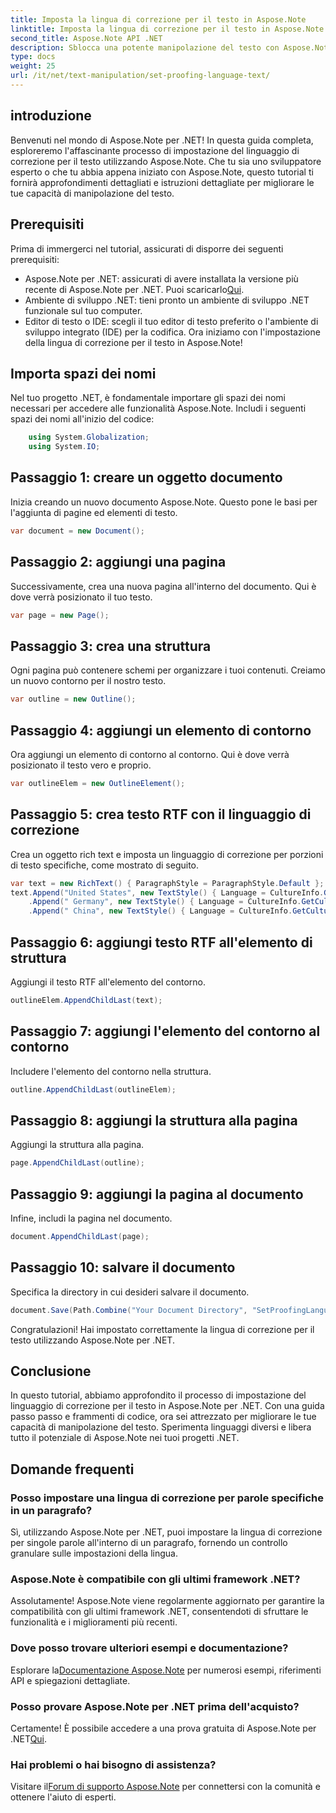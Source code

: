 ```yaml
---
title: Imposta la lingua di correzione per il testo in Aspose.Note
linktitle: Imposta la lingua di correzione per il testo in Aspose.Note
second_title: Aspose.Note API .NET
description: Sblocca una potente manipolazione del testo con Aspose.Note per .NET. Imposta facilmente la lingua di correzione con una guida passo passo. Migliora subito i tuoi progetti .NET!
type: docs
weight: 25
url: /it/net/text-manipulation/set-proofing-language-text/
---
```

## introduzione
Benvenuti nel mondo di Aspose.Note per .NET! In questa guida completa, esploreremo l'affascinante processo di impostazione del linguaggio di correzione per il testo utilizzando Aspose.Note. Che tu sia uno sviluppatore esperto o che tu abbia appena iniziato con Aspose.Note, questo tutorial ti fornirà approfondimenti dettagliati e istruzioni dettagliate per migliorare le tue capacità di manipolazione del testo.
## Prerequisiti
Prima di immergerci nel tutorial, assicurati di disporre dei seguenti prerequisiti:
-  Aspose.Note per .NET: assicurati di avere installata la versione più recente di Aspose.Note per .NET. Puoi scaricarlo[Qui](https://releases.aspose.com/note/net/).
- Ambiente di sviluppo .NET: tieni pronto un ambiente di sviluppo .NET funzionale sul tuo computer.
- Editor di testo o IDE: scegli il tuo editor di testo preferito o l'ambiente di sviluppo integrato (IDE) per la codifica.
Ora iniziamo con l'impostazione della lingua di correzione per il testo in Aspose.Note!
## Importa spazi dei nomi
Nel tuo progetto .NET, è fondamentale importare gli spazi dei nomi necessari per accedere alle funzionalità Aspose.Note. Includi i seguenti spazi dei nomi all'inizio del codice:
```csharp
    using System.Globalization;
    using System.IO;
```
## Passaggio 1: creare un oggetto documento
Inizia creando un nuovo documento Aspose.Note. Questo pone le basi per l'aggiunta di pagine ed elementi di testo.
```csharp
var document = new Document();
```
## Passaggio 2: aggiungi una pagina
Successivamente, crea una nuova pagina all'interno del documento. Qui è dove verrà posizionato il tuo testo.
```csharp
var page = new Page();
```
## Passaggio 3: crea una struttura
Ogni pagina può contenere schemi per organizzare i tuoi contenuti. Creiamo un nuovo contorno per il nostro testo.
```csharp
var outline = new Outline();
```
## Passaggio 4: aggiungi un elemento di contorno
Ora aggiungi un elemento di contorno al contorno. Qui è dove verrà posizionato il testo vero e proprio.
```csharp
var outlineElem = new OutlineElement();
```
## Passaggio 5: crea testo RTF con il linguaggio di correzione
Crea un oggetto rich text e imposta un linguaggio di correzione per porzioni di testo specifiche, come mostrato di seguito.
```csharp
var text = new RichText() { ParagraphStyle = ParagraphStyle.Default };
text.Append("United States", new TextStyle() { Language = CultureInfo.GetCultureInfo("en-US") })
    .Append(" Germany", new TextStyle() { Language = CultureInfo.GetCultureInfo("de-DE") })
    .Append(" China", new TextStyle() { Language = CultureInfo.GetCultureInfo("zh-CN") });
```
## Passaggio 6: aggiungi testo RTF all'elemento di struttura
Aggiungi il testo RTF all'elemento del contorno.
```csharp
outlineElem.AppendChildLast(text);
```
## Passaggio 7: aggiungi l'elemento del contorno al contorno
Includere l'elemento del contorno nella struttura.
```csharp
outline.AppendChildLast(outlineElem);
```
## Passaggio 8: aggiungi la struttura alla pagina
Aggiungi la struttura alla pagina.
```csharp
page.AppendChildLast(outline);
```
## Passaggio 9: aggiungi la pagina al documento
Infine, includi la pagina nel documento.
```csharp
document.AppendChildLast(page);
```
## Passaggio 10: salvare il documento
Specifica la directory in cui desideri salvare il documento.
```csharp
document.Save(Path.Combine("Your Document Directory", "SetProofingLanguageForText.one"));
```
Congratulazioni! Hai impostato correttamente la lingua di correzione per il testo utilizzando Aspose.Note per .NET.
## Conclusione
In questo tutorial, abbiamo approfondito il processo di impostazione del linguaggio di correzione per il testo in Aspose.Note per .NET. Con una guida passo passo e frammenti di codice, ora sei attrezzato per migliorare le tue capacità di manipolazione del testo. Sperimenta linguaggi diversi e libera tutto il potenziale di Aspose.Note nei tuoi progetti .NET.

## Domande frequenti
### Posso impostare una lingua di correzione per parole specifiche in un paragrafo?
Sì, utilizzando Aspose.Note per .NET, puoi impostare la lingua di correzione per singole parole all'interno di un paragrafo, fornendo un controllo granulare sulle impostazioni della lingua.
### Aspose.Note è compatibile con gli ultimi framework .NET?
Assolutamente! Aspose.Note viene regolarmente aggiornato per garantire la compatibilità con gli ultimi framework .NET, consentendoti di sfruttare le funzionalità e i miglioramenti più recenti.
### Dove posso trovare ulteriori esempi e documentazione?
 Esplorare la[Documentazione Aspose.Note](https://reference.aspose.com/note/net/) per numerosi esempi, riferimenti API e spiegazioni dettagliate.
### Posso provare Aspose.Note per .NET prima dell'acquisto?
 Certamente! È possibile accedere a una prova gratuita di Aspose.Note per .NET[Qui](https://releases.aspose.com/).
### Hai problemi o hai bisogno di assistenza?
 Visitare il[Forum di supporto Aspose.Note](https://forum.aspose.com/c/note/28) per connettersi con la comunità e ottenere l'aiuto di esperti.